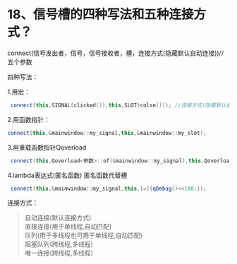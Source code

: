 # 18、信号槽的四种写法和五种连接方式？

connect(信号发出者，信号，信号接收者，槽，连接方式(隐藏默认自动连接))//五个参数

四种写法：

1.用宏：
```c++
 connect(this,SIGNAL(clicked()),this,SLOT(colse())); //连接方式(隐藏默认自动连接))
```
2.用函数指针：
```c++
connect(this,&mainwindow::my_signal,this,&mainwindow::my_slot);
```

3.用重载函数指针Qoverload
```c++
 connect(this,Qoverload<参数>::of(&mainwindow::my_signal),this,Qoverload<参数>::of(&mainwindow::my_slot));
 ```

4.lambda表达式(匿名函数) 匿名函数代替槽
```c++
 connect(this,&mainwindow::my_signal,this,[=]{qDebug()<<100;});
 ```

 连接方式：
>自动连接(默认连接方式)  
 直接连接(用于单线程,自动匹配)  
 队列(用于多线程也可用于单线程,自动匹配)  
 阻塞队列(跨线程,多线程)  
 唯一连接(跨线程,多线程)
